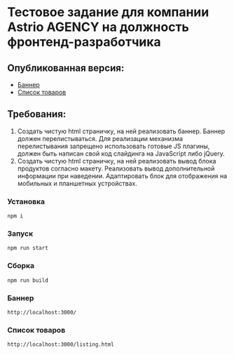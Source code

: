 # Тестовое задание для компании Astrio AGENCY на должность фронтенд-разработчика

## Опубликованная версия:
* [Баннер](https://astrio-test.vercel.app/banner.html)
* [Список товаров](https://astrio-test.vercel.app/listing.html)

## Требования: 

1. Создать чистую html страничку, на ней реализовать баннер. Баннер должен перелистываться. Для реализации механизма перелистывания запрещено использовать готовые JS плагины, должен быть написан свой код слайдинга на JavaSсript либо jQuery.
2. Создать чистую html страничку, на ней реализовать вывод блока продуктов согласно макету. Реализовать вывод дополнительной информации при наведении. Адаптировать блок для отображения на мобильных и планшетных устройствах.

### Установка
```
npm i
```

### Запуск
```
npm run start
```

### Сборка
```
npm run build
```

### Баннер
```
http://localhost:3000/
```

### Список товаров
```
http://localhost:3000/listing.html
```
